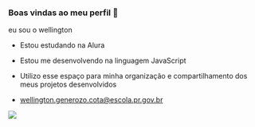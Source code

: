 ### Boas vindas ao meu perfil 🖤

eu sou o wellington

- Estou estudando na Alura
- Estou me desenvolvendo na linguagem JavaScript
- Utilizo esse espaço para minha organização e compartilhamento dos meus projetos desenvolvidos

- wellington.generozo.cota@escola.pr.gov.br

![](https://tenor.com/pt-BR/view/gojo-gojo-satoru-gojo-season-2-shibuya-incident-jujutsu-kaisen-gif-105956634505265534)
